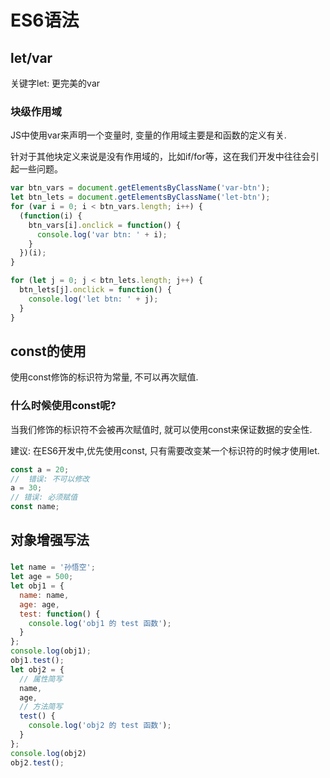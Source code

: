 # ES6语法

## let/var

关键字let: 更完美的var

### 块级作用域

JS中使用var来声明一个变量时, 变量的作用域主要是和函数的定义有关.

针对于其他块定义来说是没有作用域的，比如if/for等，这在我们开发中往往会引起一些问题。

```javascript
var btn_vars = document.getElementsByClassName('var-btn');
let btn_lets = document.getElementsByClassName('let-btn');
for (var i = 0; i < btn_vars.length; i++) {
  (function(i) {
    btn_vars[i].onclick = function() {
      console.log('var btn: ' + i);
    }
  })(i);
}

for (let j = 0; j < btn_lets.length; j++) {
  btn_lets[j].onclick = function() {
    console.log('let btn: ' + j);
  }
}
```



## const的使用

使用const修饰的标识符为常量, 不可以再次赋值.

### 什么时候使用const呢?

当我们修饰的标识符不会被再次赋值时, 就可以使用const来保证数据的安全性.

建议: 在ES6开发中,优先使用const, 只有需要改变某一个标识符的时候才使用let. 

```javascript
const a = 20;
//  错误: 不可以修改
a = 30;
// 错误: 必须赋值
const name;
```



## 对象增强写法

### 

```javascript
let name = '孙悟空';
let age = 500;
let obj1 = {
  name: name,
  age: age,
  test: function() {
    console.log('obj1 的 test 函数');
  }
};
console.log(obj1);
obj1.test();
let obj2 = {
  // 属性简写
  name,
  age,
  // 方法简写
  test() {
    console.log('obj2 的 test 函数');
  }
};
console.log(obj2)
obj2.test();
```



### 